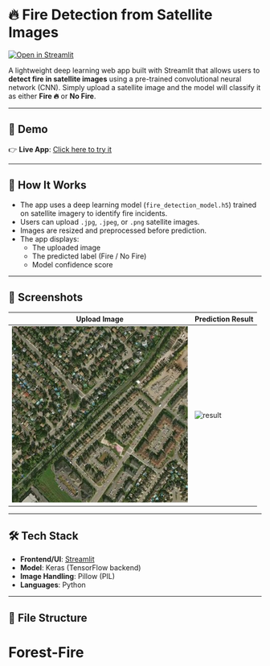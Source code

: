 # 🔥 Fire Detection from Satellite Images

[![Open in Streamlit](https://static.streamlit.io/badges/streamlit_badge_black_white.svg)](https://forest-fire-miwuzf68mw5wxxeql9pbag.streamlit.app/)

A lightweight deep learning web app built with Streamlit that allows users to **detect fire in satellite images** using a pre-trained convolutional neural network (CNN). Simply upload a satellite image and the model will classify it as either **Fire 🔥** or **No Fire**.

---

## 🚀 Demo

👉 **Live App**: [Click here to try it](https://forest-fire-miwuzf68mw5wxxeql9pbag.streamlit.app/)

---

## 🧠 How It Works

- The app uses a deep learning model (`fire_detection_model.h5`) trained on satellite imagery to identify fire incidents.
- Users can upload `.jpg`, `.jpeg`, or `.png` satellite images.
- Images are resized and preprocessed before prediction.
- The app displays:
  - The uploaded image
  - The predicted label (Fire / No Fire)
  - Model confidence score

---

## 📸 Screenshots

| Upload Image | Prediction Result |
|--------------|-------------------|
| ![upload](https://github.com/Xtrmcoder/Forest-Fire/blob/b693167b4e81af7812a7f57229b0e08b7f9ff453/-73.43705%2C45.463087.jpg) | ![result](https://via.placeholder.com/300x200.png?text=Prediction:+Fire+%F0%9F%94%A5) |

---

## 🛠 Tech Stack

- **Frontend/UI**: [Streamlit](https://streamlit.io)
- **Model**: Keras (TensorFlow backend)
- **Image Handling**: Pillow (PIL)
- **Languages**: Python

---

## 📁 File Structure


# Forest-Fire
